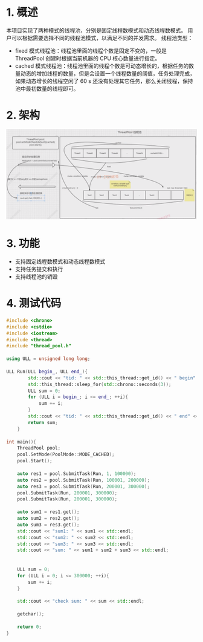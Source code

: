 # 1. 概述
本项目实现了两种模式的线程池，分别是固定线程数模式和动态线程数模式。
用户可以根据需要选择不同的线程池模式，以满足不同的并发需求。
线程池类型：
- fixed 模式线程池：线程池里面的线程个数是固定不变的，一般是 ThreadPool 创建时根据当前机器的 CPU 核心数量进行指定。
- cached 模式线程池：线程池里面的线程个数是可动态增长的，根据任务的数量动态的增加线程的数量，但是会设置一个线程数量的阈值，任务处理完成，如果动态增长的线程空闲了 60 s 还没有处理其它任务，那么关闭线程，保持池中最初数量的线程即可。
# 2. 架构
![架构图](images/(施磊)线程池.png)
# 3. 功能
- 支持固定线程数模式和动态线程数模式
- 支持任务提交和执行
- 支持线程池的销毁
# 4. 测试代码
```cpp
#include <chrono>
#include <cstdio>
#include <iostream>
#include <thread>
#include "thread_pool.h"

using ULL = unsigned long long;

ULL Run(ULL begin_, ULL end_){
        std::cout << "tid: " << std::this_thread::get_id() << " begin" << std::endl;
        std::this_thread::sleep_for(std::chrono::seconds(3));
        ULL sum = 0;
        for (ULL i = begin_; i <= end_; ++i){
            sum += i;
        }
        std::cout << "tid: " << std::this_thread::get_id() << " end" << std::endl;
        return sum;
    }

int main(){
    ThreadPool pool;
    pool.SetMode(PoolMode::MODE_CACHED);
    pool.Start();

    auto res1 = pool.SubmitTask(Run, 1, 100000);
    auto res2 = pool.SubmitTask(Run, 100001, 200000);
    auto res3 = pool.SubmitTask(Run, 200001, 300000);
    pool.SubmitTask(Run, 200001, 300000);
    pool.SubmitTask(Run, 200001, 300000);

    auto sum1 = res1.get();
    auto sum2 = res2.get();
    auto sum3 = res3.get();
    std::cout << "sum1: " << sum1 << std::endl;
    std::cout << "sum2: " << sum2 << std::endl;
    std::cout << "sum3: " << sum3 << std::endl;
    std::cout << "sum: " << sum1 + sum2 + sum3 << std::endl;


    ULL sum = 0;
    for (ULL i = 0; i <= 300000; ++i){
        sum += i;
    }

    std::cout << "check sum: " << sum << std::endl;

    getchar();

    return 0;
}
```